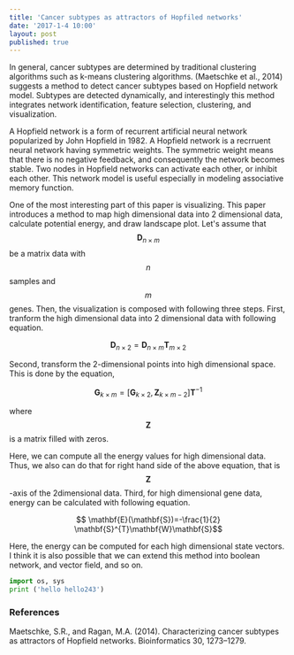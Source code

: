 ```yaml
---
title: 'Cancer subtypes as attractors of Hopfiled networks'
date: '2017-1-4 10:00'
layout: post
published: true
---
```

In general, cancer subtypes are determined by traditional clustering algorithms such as k-means clustering algorithms. (Maetschke et al., 2014) suggests a method to detect cancer subtypes based on Hopfield network model. Subtypes are detected dynamically, and interestingly this method integrates network identification, feature selection, clustering, and visualization.

A Hopfield network is a form of recurrent artificial neural network popularized by John Hopfield in 1982. A Hopfield network is a recrruent neural network having symmetric weights. The symmetric weight means that there is no negative feedback, and consequently the network becomes stable. Two nodes in Hopfield networks can activate each other, or inhibit each other. This network model is useful especially in modeling associative memory function. 

One of the most interesting part of this paper is visualizing. This paper introduces a method to map high dimensional data into 2 dimensional data, calculate potential energy, and draw landscape plot. Let's assume that $$ \mathbf{D}_{n\times m}$$ be a matrix data with $$n$$ samples and $$m$$ genes. Then, the visualization is composed with following three steps. First, tranform the high dimensional data into 2 dimensional data with following equation.

$$\mathbf{D}_{n\times2} = \mathbf{D}_{n\times m} \mathbf{T}_{m\times 2}$$

Second, transform the 2-dimensional points into high dimensional space. This is done by the equation, 

$$\mathbf{G}_{k\times m}=[\mathbf{G}_{k\times 2}, \mathbf{Z}_{k \times m-2}] \mathbf{T}^{-1}$$

where $$\mathbf{Z}$$ is a matrix filled with zeros.

Here, we can compute all the energy values for high dimensional data. Thus, we also can do that for right hand side of the above equation, that is $$\mathbf Z$$-axis of the 2dimensional data. Third, for high dimensional gene data, energy can be calculated with following equation.

$$ \mathbf{E}(\mathbf{S})=-\frac{1}{2} \mathbf{S}^{T}\mathbf{W}\mathbf{S}$$

Here, the energy can be computed for each high dimensional state vectors. I think it is also possible that we can extend this method into boolean network, and vector field, and so on. 

```python
import os, sys
print ('hello hello243')
```

### References
Maetschke, S.R., and Ragan, M.A. (2014). Characterizing cancer subtypes as attractors of Hopfield networks. Bioinformatics 30, 1273–1279.